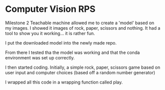 # Computer Vision RPS


Milestone 2
Teachable machine allowed me to create a 'model' based on my images. I showed it images of rock, paper, scissors and nothing. It had a tool to show you it working... it is rather fun. 

I put the downloaded model into the newly made repo. 

From there I tested tha the model was working and that the conda environment was set up correctly. 

I then started coding. Initially, a simple rock, paper, scissors game based on user input and computer choices (based off a random number generator)

I wrapped all this code in a wrapping function called play. 

